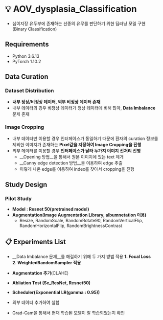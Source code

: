 # 💡 AOV_dysplasia_Classification
- 십이지장 유두부에 존재하는 선종의 유무를 판단하기 위한 딥러닝 모델 구현(Binary Classification)

## Requirements
- Python 3.6.13
- PyTorch 1.10.2
## Data Curation

  ### Dataset Distribution
  - __내부 정상/비정상 데이터, 외부 비정상 데이터 존재__
  - 내부 데이터의 경우 비정상 데이터가 정상 데이터에 비해 많아, __Data Imbalance__ 문제 존재

  ### Image Cropping
  - 내부 데이터만 이용할 경우 인터페이스가 동일하기 때문에 환자의 curation 정보를 제외한 이미지가 존재하는 __Pixel값을 지정하여 
    Image Cropping을 진행__
  - 외부 데이터를 이용할 경우 __인터페이스가 달라 두가지 이미지 전처리 진행__
     - __Opening 방법__을 통해서 원본 이미지에 있는 text 제거
     - __Canny edge detection 방법__을 이용하여 edge 추출
     - 이렇게 나온 edge를 이용하여 index를 찾아서 cropping을 진행


## Study Design

  ### Pilot Study
  - __Model : Resnet 50(pretrained model)__
  - __Augmentation(Image Augmentation Library, albumnetation 이용)__
     - Resize, RandomScale, RandomRotate90, RandomVerticalFlip, RandomHorizontalFlip, RandomBrightnessContrast
  
## 📋 Experiments List  
  
- __Data Imbalance 문제__를 해결하기 위해 두 가지 방법 적용
  __1. Focal Loss__   
  __2. WeightedRandomSampler 적용__
  
- __Augmentation 추가__(CLAHE)
  
- __Abliation Test (Se_ResNet, Resnet50)__
  
- __Scheduler(Exponential LR(gamma : 0.95))__
  
- 외부 데이터 추가하여 실험
  
- Grad-Cam을 통해서 현재 학습된 모델이 잘 학습되었는지 확인 
